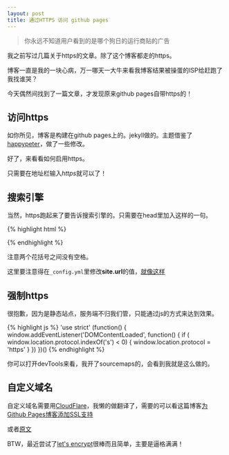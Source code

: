 ```yaml
---
layout: post
title: 通过HTTPS 访问 github pages
---
```


> 你永远不知道用户看到的是哪个狗日的运行商贴的广告

我之前写过几篇关于https的文章。除了这个博客都走的https。

博客一直是我的一块心病，万一哪天一大牛来看我博客结果被操蛋的ISP给赶跑了我找谁哭？

今天偶然间找到了一篇文章，才发现原来github pages自带https的！

## 访问https

如你所见，博客是构建在github pages上的。jekyll做的。主题借鉴了[happypeter](https://github.com/happypeter)，做了一些修改。

好了，来看看如何启用https。

只需要在地址栏输入*https*就可以了！

## 搜索引擎

当然，https跑起来了要告诉搜索引擎的。只需要在head里加入这样的一句。

{% highlight html %}
<link rel="canonical" href="{ { site.url } }{ { page.url } }" />
{% endhighlight %}

注意两个花括号之间没有空格。

这里要注意得在`_config.yml`里修改**site.url**的值，[就像这样](https://github.com/AnnatarHe/AnnatarHe.github.io/blob/master/_config.yml#L3)

## 强制https

很抱歉，因为是静态站点，服务端不归我们管，只能通过js的方式来达到效果。

{% highlight js %}
'use strict'
(function() {
    window.addEventListener('DOMContentLoaded', function() {
        if ( window.location.protocol.indexOf('s') < 0) {
            window.location.protocol = 'https'
        }
    })
})()
{% endhighlight %}

你可以打开devTools来看，我开了sourcemaps的，会看到我就是这么做的。

## 自定义域名

自定义域名需要用[CloudFlare](https://www.cloudflare.com/)，我懒的做翻译了，需要的可以看这篇博客[为Github Pages博客添加SSL支持](https://blog.ishell.me/a/github-pages-with-ssl.html)

或者[原文](https://konklone.com/post/github-pages-now-sorta-supports-https-so-use-it)

BTW，最近尝试了[let's encrypt](https://letsencrypt.org/)很棒而且简单，主要是逼格满满！
